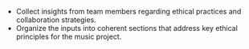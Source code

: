 - Collect insights from team members regarding ethical practices and collaboration strategies.
- Organize the inputs into coherent sections that address key ethical principles for the music project.